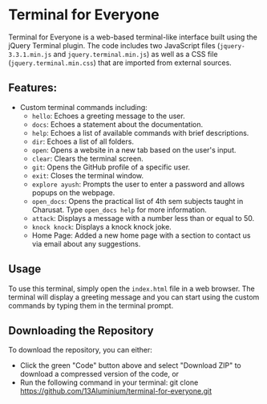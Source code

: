 # Terminal for Everyone

Terminal for Everyone is a web-based terminal-like interface built using the jQuery Terminal plugin. The code includes two JavaScript files (`jquery-3.3.1.min.js` and `jquery.terminal.min.js`) as well as a CSS file (`jquery.terminal.min.css`) that are imported from external sources.

## Features:

- Custom terminal commands including:
  - `hello`: Echoes a greeting message to the user.
  - `docs`: Echoes a statement about the documentation.
  - `help`: Echoes a list of available commands with brief descriptions.
  - `dir`: Echoes a list of all folders.
  - `open`: Opens a website in a new tab based on the user's input.
  - `clear`: Clears the terminal screen.
  - `git`: Opens the GitHub profile of a specific user.
  - `exit`: Closes the terminal window.
  - `explore ayush`: Prompts the user to enter a password and allows popups on the webpage.
  - `open_docs`: Opens the practical list of 4th sem subjects taught in Charusat. Type `open_docs help` for more information.
  - `attack`: Displays a message with a number less than or equal to 50.
  - `knock knock`: Displays a knock knock joke.
  - Home Page: Added a new home page with a section to contact us via email about any suggestions.


   


## Usage

To use this terminal, simply open the `index.html` file in a web browser. The terminal will display a greeting message and you can start using the custom commands by typing them in the terminal prompt.

## Downloading the Repository

To download the repository, you can either:

- Click the green "Code" button above and select "Download ZIP" to download a compressed version of the code, or
- Run the following command in your terminal:    git clone https://github.com/13Aluminium/terminal-for-everyone.git

